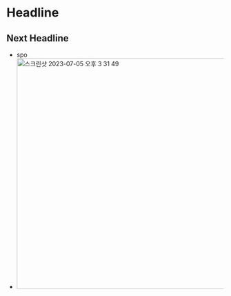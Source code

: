 # Headline

## Next Headline

* spo
* <img width="535" alt="스크린샷 2023-07-05 오후 3 31 49" src="https://github.com/spostudio/alzwin_docs/assets/21987484/6e0d95aa-b75d-4e7c-a326-cea2b856e620">
